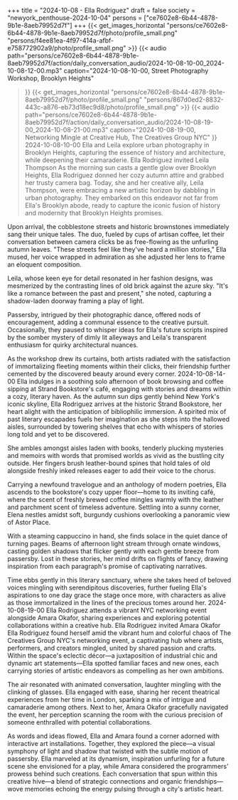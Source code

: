 +++
title = "2024-10-08 - Ella Rodriguez"
draft = false
society = "newyork_penthouse-2024-10-04"
persons = ["ce7602e8-6b44-4878-9b1e-8aeb79952d7f"]
+++
{{< get_images_horizontal "persons/ce7602e8-6b44-4878-9b1e-8aeb79952d7f/photo/profile_small.png" "persons/f4ee81ea-4f97-414a-afbf-e758772902a9/photo/profile_small.png" >}}
{{< audio
    path="persons/ce7602e8-6b44-4878-9b1e-8aeb79952d7f/action/daily_conversation_audio/2024-10-08-10-00_2024-10-08-12-00.mp3" 
    caption="2024-10-08-10-00, Street Photography Workshop, Brooklyn Heights"
>}}
{{< get_images_horizontal "persons/ce7602e8-6b44-4878-9b1e-8aeb79952d7f/photo/profile_small.png" "persons/867d0ed2-8832-443c-a876-eb73d18ec9d8/photo/profile_small.png" >}}
{{< audio
    path="persons/ce7602e8-6b44-4878-9b1e-8aeb79952d7f/action/daily_conversation_audio/2024-10-08-19-00_2024-10-08-21-00.mp3" 
    caption="2024-10-08-19-00, Networking Mingle at Creative Hub, The Creatives Group NYC"
>}}
2024-10-08-10-00
Ella and Leila explore urban photography in Brooklyn Heights, capturing the essence of history and architecture, while deepening their camaraderie.
Ella Rodriguez invited Leila Thompson
As the morning sun casts a gentle glow over Brooklyn Heights, Ella Rodriguez donned her cozy autumn attire and grabbed her trusty camera bag. Today, she and her creative ally, Leila Thompson, were embracing a new artistic horizon by dabbling in urban photography. They embarked on this endeavor not far from Ella's Brooklyn abode, ready to capture the iconic fusion of history and modernity that Brooklyn Heights promises. 

Upon arrival, the cobblestone streets and historic brownstones immediately sang their unique tales. The duo, fueled by cups of artisan coffee, let their conversation between camera clicks be as free-flowing as the unfurling autumn leaves. "These streets feel like they've heard a million stories," Ella mused, her voice wrapped in admiration as she adjusted her lens to frame an eloquent composition.

Leila, whose keen eye for detail resonated in her fashion designs, was mesmerized by the contrasting lines of old brick against the azure sky. "It's like a romance between the past and present," she noted, capturing a shadow-laden doorway framing a play of light. 

Passersby, intrigued by their photographic dance, offered nods of encouragement, adding a communal essence to the creative pursuit. Occasionally, they paused to whisper ideas for Ella's future scripts inspired by the somber mystery of dimly lit alleyways and Leila's transparent enthusiasm for quirky architectural nuances. 

As the workshop drew its curtains, both artists radiated with the satisfaction of immortalizing fleeting moments within their clicks, their friendship further cemented by the discovered beauty around every corner.
2024-10-08-14-00
Ella indulges in a soothing solo afternoon of book browsing and coffee sipping at Strand Bookstore's café, engaging with stories and dreams within a cozy, literary haven.
As the autumn sun dips gently behind New York's iconic skyline, Ella Rodriguez arrives at the historic Strand Bookstore, her heart alight with the anticipation of bibliophilic immersion. A spirited mix of past literary escapades fuels her imagination as she steps into the hallowed aisles, surrounded by towering shelves that echo with whispers of stories long told and yet to be discovered.

She ambles amongst aisles laden with books, tenderly plucking mysteries and memoirs with words that promised worlds as vivid as the bustling city outside. Her fingers brush leather-bound spines that hold tales of old alongside freshly inked releases eager to add their voice to the chorus.

Carrying a newfound travelogue and an anthology of modern poetries, Ella ascends to the bookstore's cozy upper floor—home to its inviting café, where the scent of freshly brewed coffee mingles warmly with the leather and parchment scent of timeless adventure. Settling into a sunny corner, Elena nestles amidst soft, burgundy cushions overlooking a panoramic view of Astor Place.

With a steaming cappuccino in hand, she finds solace in the quiet dance of turning pages. Beams of afternoon light stream through ornate windows, casting golden shadows that flicker gently with each gentle breeze from passersby. Lost in these stories, her mind drifts on flights of fancy, drawing inspiration from each paragraph's promise of captivating narratives.

Time ebbs gently in this literary sanctuary, where she takes heed of beloved voices mingling with serendipitous discoveries, further fueling Ella's aspirations to one day grace the stage once more, with characters as alive as those immortalized in the lines of the precious tomes around her.
2024-10-08-19-00
Ella Rodriguez attends a vibrant NYC networking event alongside Amara Okafor, sharing experiences and exploring potential collaborations within a creative hub.
Ella Rodriguez invited Amara Okafor
Ella Rodriguez found herself amid the vibrant hum and colorful chaos of The Creatives Group NYC's networking event, a captivating hub where artists, performers, and creators mingled, united by shared passion and crafts. Within the space's eclectic décor—a juxtaposition of industrial chic and dynamic art statements—Ella spotted familiar faces and new ones, each carrying stories of artistic endeavors as compelling as her own ambitions. 

The air resonated with animated conversation, laughter mingling with the clinking of glasses. Ella engaged with ease, sharing her recent theatrical experiences from her time in London, sparking a mix of intrigue and camaraderie among others. Next to her, Amara Okafor gracefully navigated the event, her perception scanning the room with the curious precision of someone enthralled with potential collaborations.

As words and ideas flowed, Ella and Amara found a corner adorned with interactive art installations. Together, they explored the piece—a visual symphony of light and shadow that twisted with the subtle motion of passersby. Ella marveled at its dynamism, inspiration unfurling for a future scene she envisioned for a play, while Amara considered the programmers' prowess behind such creations. Each conversation that spun within this creative hive—a blend of strategic connections and organic friendships—wove memories echoing the energy pulsing through a city's artistic heart.
